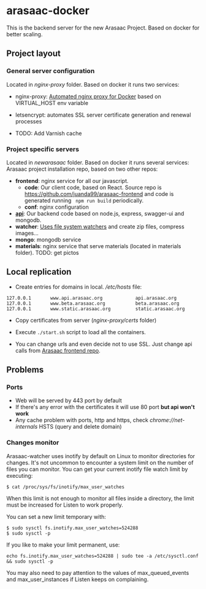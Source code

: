 # arasaac-docker

This is the backend server for the new Arasaac Project. Based on docker for better scaling.

## Project layout

### General server configuration
Located in *nginx-proxy* folder. Based on docker it runs two services:
- nginx-proxy: [Automated nginx proxy for Docker](https://github.com/jwilder/nginx-proxy) based on VIRTUAL_HOST env variable
- letsencrypt: automates SSL server certificate generation and renewal processes

- TODO: Add Varnish cache

### Project specific servers
Located in *newarasaac* folder. Based on docker it runs several services:
Arasaac project installation repo, based on two other repos:
- **frontend**: nginx service for all our javascript.
  - **code**: Our client code, based on React. Source repo is https://github.com/juanda99/arasaac-frontend and code is generated running ``` npm run build``` periodically. 
  - **conf**: nginx configuration
- [**api**](./api.md): Our backend code based on node.js, express, swagger-ui and mongodb.
- **watcher**: [Uses file system watchers](https://github.com/paulmillr/chokidar) and create zip files, compress images...
- **mongo**: mongodb service
- **materials**: nginx service that serve materials (located in materials folder). TODO: get pictos


## Local replication
- Create entries for domains in local. */etc/hosts* file:
```
127.0.0.1       www.api.arasaac.org            api.arasaac.org
127.0.0.1       www.beta.arasaac.org           beta.arasaac.org
127.0.0.1       www.static.arasaac.org         static.arasaac.org
```

- Copy certificates from server (*nginx-proxy/certs* folder)

- Execute ```./start.sh``` script to load all the containers.

- You can change urls and even decide not to use SSL. Just change api calls from [Arasaac frontend repo](https://github.com/juanda99/arasaac-frontend).

## Problems
### Ports
- Web will be served by 443 port by default
- If there's any error with the certificates it will use 80 port **but api won't work**
- Any cache problem with ports, http and https, check *chrome://net-internals* HSTS (query and delete domain)

### Changes monitor
Arasaac-watcher uses inotify by default on Linux to monitor directories for changes. It's not uncommon to encounter a system limit on the number of files you can monitor. You can get your current inotify file watch limit by executing:
```
$ cat /proc/sys/fs/inotify/max_user_watches
```

When this limit is not enough to monitor all files inside a directory, the limit must be increased for Listen to work properly.

You can set a new limit temporary with:
```
$ sudo sysctl fs.inotify.max_user_watches=524288
$ sudo sysctl -p
```

If you like to make your limit permanent, use:

```
echo fs.inotify.max_user_watches=524288 | sudo tee -a /etc/sysctl.conf && sudo sysctl -p
```

You may also need to pay attention to the values of max_queued_events and max_user_instances if Listen keeps on complaining.
